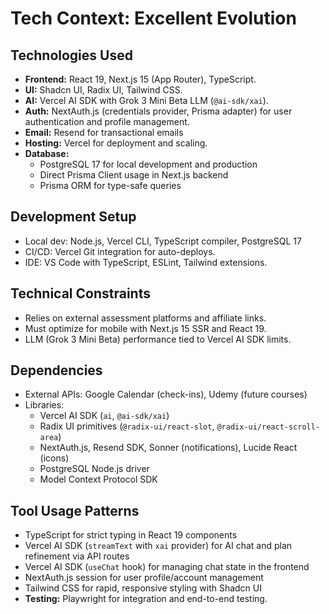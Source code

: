 # Tech Context: Excellent Evolution

## Technologies Used
- **Frontend:** React 19, Next.js 15 (App Router), TypeScript.
- **UI:** Shadcn UI, Radix UI, Tailwind CSS.
- **AI:** Vercel AI SDK with Grok 3 Mini Beta LLM (`@ai-sdk/xai`).
- **Auth:** NextAuth.js (credentials provider, Prisma adapter) for user authentication and profile management.
- **Email:** Resend for transactional emails
- **Hosting:** Vercel for deployment and scaling.
- **Database:**
  - PostgreSQL 17 for local development and production
  - Direct Prisma Client usage in Next.js backend
  - Prisma ORM for type-safe queries

## Development Setup
- Local dev: Node.js, Vercel CLI, TypeScript compiler, PostgreSQL 17
- CI/CD: Vercel Git integration for auto-deploys.
- IDE: VS Code with TypeScript, ESLint, Tailwind extensions.

## Technical Constraints
- Relies on external assessment platforms and affiliate links.
- Must optimize for mobile with Next.js 15 SSR and React 19.
- LLM (Grok 3 Mini Beta) performance tied to Vercel AI SDK limits.

## Dependencies
- External APIs: Google Calendar (check-ins), Udemy (future courses)
- Libraries:
  - Vercel AI SDK (`ai`, `@ai-sdk/xai`)
  - Radix UI primitives (`@radix-ui/react-slot`, `@radix-ui/react-scroll-area`)
  - NextAuth.js, Resend SDK, Sonner (notifications), Lucide React (icons)
  - PostgreSQL Node.js driver
  - Model Context Protocol SDK

## Tool Usage Patterns
- TypeScript for strict typing in React 19 components
- Vercel AI SDK (`streamText` with `xai` provider) for AI chat and plan refinement via API routes
- Vercel AI SDK (`useChat` hook) for managing chat state in the frontend
- NextAuth.js session for user profile/account management
- Tailwind CSS for rapid, responsive styling with Shadcn UI
- **Testing:** Playwright for integration and end-to-end testing.